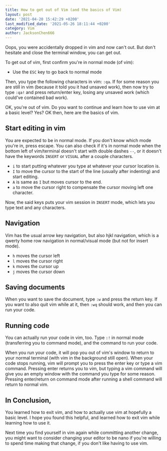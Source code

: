 ```yaml
---
title: How to get out of Vim (and the basics of Vim)
layout: post
date: '2021-04-20 15:42:29 +0200'
last_modified_date: '2021-05-26 18:11:44 +0200'
category: Vim
author: JacksonChen666
--- 
```

Oops, you were accidentally dropped in vim and now can't out. But don't hesitate and close the terminal window, you can get out.

To get out of vim, first confirm you're in normal mode (of vim):

- Use the `ESC` key to go back to normal mode

Then, you type the following characters in vim: `:qa`.
If for some reason you are still in vim (because it told you it had unsaved work), then now try to type `:qa!` and press return/enter key, losing any unsaved work (which could've contained bad work).

OK, you're out of vim.
Do you want to continue and learn how to use vim at a basic level? Yes?
OK then, here are the basics of vim.

## Start editing in vim
You are expected to be in normal mode. If you don't know which mode you're in, press escape.
You can also check if it's in normal mode when the bottom left of vim/terminal doesn't start with double dashes `--`, or it doesn't have the keywords `INSERT` or `VISUAL` after a couple characters.
- `i` to start putting whatever you type at whatever your cursor location is.
- `I` to move the cursor to the start of the line (usually after indenting) and start editing.
- `A` is same as `I` but moves cursor to the end.
- `a` to move the cursor right to compensate the cursor moving left one character.

Now, the said keys puts your vim session in `INSERT` mode, which lets you type text and any characters.


## Navigation
Vim has the usual arrow key navigation, but also hjkl navigation, which is a qwerty home row navigation in normal/visual mode (but not for insert mode).
- `h` moves the cursor left
- `l` moves the cursor right
- `k` moves the cursor up
- `j` moves the cursor down

## Saving documents
When you want to save the document, type `:w` and press the return key.
If you want to also quit vim while at it, then `:wq` should work, and then you can run your code.

## Running code
You can actually run your code in vim, too. Type `:!` in normal mode (transferring you to command mode), and the command to run your code.

When you run your code, it will pop you out of vim's window to return to your normal terminal (with vim in the background still open).
When your code stops running, vim will prompt you to press the enter key or type a vim command.
Pressing enter returns you to vim, but typing a vim command will give you an empty window with the command you type for some reason.
Pressing enter/return on command mode after running a shell command will return to normal vim.

## In Conclusion,
You learned how to exit vim, and how to actually use vim at hopefully a basic level.
I hope you found this helpful, and learned how to exit vim while learning how to use it.

Next time you find yourself in vim again while committing another change, you might want to consider changing your editor to be nano if you're willing to spend time making that change, if you don't like having to use vim.